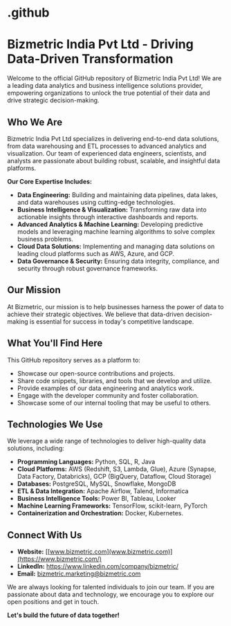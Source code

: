 # .github
# Bizmetric India Pvt Ltd - Driving Data-Driven Transformation

Welcome to the official GitHub repository of Bizmetric India Pvt Ltd! We are a leading data analytics and business intelligence solutions provider, empowering organizations to unlock the true potential of their data and drive strategic decision-making.

## Who We Are

Bizmetric India Pvt Ltd specializes in delivering end-to-end data solutions, from data warehousing and ETL processes to advanced analytics and visualization. Our team of experienced data engineers, scientists, and analysts are passionate about building robust, scalable, and insightful data platforms.

**Our Core Expertise Includes:**

* **Data Engineering:** Building and maintaining data pipelines, data lakes, and data warehouses using cutting-edge technologies.
* **Business Intelligence & Visualization:** Transforming raw data into actionable insights through interactive dashboards and reports.
* **Advanced Analytics & Machine Learning:** Developing predictive models and leveraging machine learning algorithms to solve complex business problems.
* **Cloud Data Solutions:** Implementing and managing data solutions on leading cloud platforms such as AWS, Azure, and GCP.
* **Data Governance & Security:** Ensuring data integrity, compliance, and security through robust governance frameworks.

## Our Mission

At Bizmetric, our mission is to help businesses harness the power of data to achieve their strategic objectives. We believe that data-driven decision-making is essential for success in today's competitive landscape.

## What You'll Find Here

This GitHub repository serves as a platform to:

* Showcase our open-source contributions and projects.
* Share code snippets, libraries, and tools that we develop and utilize.
* Provide examples of our data engineering and analytics work.
* Engage with the developer community and foster collaboration.
* Showcase some of our internal tooling that may be useful to others.

## Technologies We Use

We leverage a wide range of technologies to deliver high-quality data solutions, including:

* **Programming Languages:** Python, SQL, R, Java
* **Cloud Platforms:** AWS (Redshift, S3, Lambda, Glue), Azure (Synapse, Data Factory, Databricks), GCP (BigQuery, Dataflow, Cloud Storage)
* **Databases:** PostgreSQL, MySQL, Snowflake, MongoDB
* **ETL & Data Integration:** Apache Airflow, Talend, Informatica
* **Business Intelligence Tools:** Power BI, Tableau, Looker
* **Machine Learning Frameworks:** TensorFlow, scikit-learn, PyTorch
* **Containerization and Orchestration:** Docker, Kubernetes.

## Connect With Us

* **Website:** [[www.bizmetric.com](www.bizmetric.com)](https://www.bizmetric.com/)
* **LinkedIn:** https://www.linkedin.com/company/bizmetric/ 
* **Email:** bizmetric.marketing@bizmetric.com

We are always looking for talented individuals to join our team. If you are passionate about data and technology, we encourage you to explore our open positions and get in touch.

**Let's build the future of data together!**
